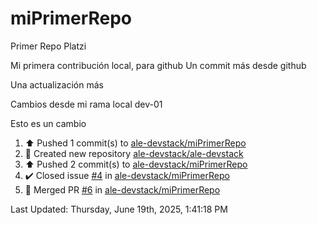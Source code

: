 # miPrimerRepo
Primer Repo Platzi

Mi primera contribución local, para github
Un commit más desde github


Una actualización más

Cambios desde mi rama local dev-01

Esto es un cambio

<!--RECENT_ACTIVITY:start-->
1. ⬆️ Pushed 1 commit(s) to [ale-devstack/miPrimerRepo](https://github.com/ale-devstack/miPrimerRepo)<br>
2. 📔 Created new repository [ale-devstack/ale-devstack](https://github.com/ale-devstack/ale-devstack)<br>
3. ⬆️ Pushed 2 commit(s) to [ale-devstack/miPrimerRepo](https://github.com/ale-devstack/miPrimerRepo)<br>
4. ✔️ Closed issue [#4](https://github.com/ale-devstack/miPrimerRepo/issues/4) in [ale-devstack/miPrimerRepo](https://github.com/ale-devstack/miPrimerRepo)<br>
5. 🎉 Merged PR [#6](https://github.com/ale-devstack/miPrimerRepo/pull/6) in [ale-devstack/miPrimerRepo](https://github.com/ale-devstack/miPrimerRepo)<br>
<!--RECENT_ACTIVITY:end-->

<!--RECENT_ACTIVITY:last_update-->
Last Updated: Thursday, June 19th, 2025, 1:41:18 PM
<!--RECENT_ACTIVITY:last_update_end-->
